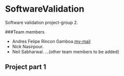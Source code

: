 # SoftwareValidation
Software validation project-group 2.

###Team members
- Andres Felipe Rincon Gamboa.[my-mail](andres.rincon@mail.mcgill.ca)
- Nick Nasirpour.
- Neil Sabharwal. 
...(other team members to be added)

## Project part 1

